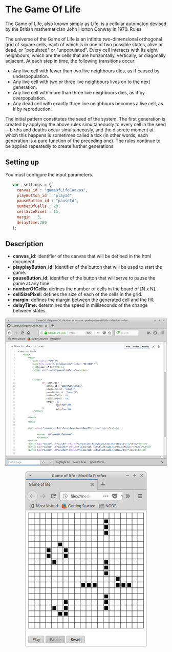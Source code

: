 # The Game Of Life

The Game of Life, also known simply as Life, is a cellular automaton devised by the British mathematician John Horton Conway in 1970.
Rules

The universe of the Game of Life is an infinite two-dimensional orthogonal grid of square cells, each of which is in one of two possible states, alive or dead, or "populated" or "unpopulated". Every cell interacts with its eight neighbours, which are the cells that are horizontally, vertically, or diagonally adjacent. At each step in time, the following transitions occur:

* Any live cell with fewer than two live neighbours dies, as if caused by underpopulation.
* Any live cell with two or three live neighbours lives on to the next generation.
* Any live cell with more than three live neighbours dies, as if by overpopulation.
* Any dead cell with exactly three live neighbours becomes a live cell, as if by reproduction.

The initial pattern constitutes the seed of the system. The first generation is created by applying the above rules simultaneously to every cell in the seed—births and deaths occur simultaneously, and the discrete moment at which this happens is sometimes called a tick (in other words, each generation is a pure function of the preceding one). The rules continue to be applied repeatedly to create further generations.

## Setting up
You must configure the input parameters.
```javascript
   var _settings = {
     canvas_id : "gameOfLifeCanvas",
     playButton_id : "playId",
     pauseButton_id : "pauseId",
     numberOfCells : 20,
     cellSizePixel : 15,
     margin : 3,
     delayTime:200
   };
```
## Description
* **canvas_id**: identifier of the canvas that will be defined in the html document.
* **playplayButton_id:** identifier of the button that will be used to start the game.
* **pauseButton_id:** identifier of the button that will serve to pause the game at any time.
* **numberOfCells:** defines the number of cells in the board of [N x N].
* **cellSizePixel:** defines the size of each of the cells in the grid.
* **margin:** defines the margin between the generated cell and the fill.
* **delayTime:** determines the speed in milliseconds of the change between states.


<p align="center"><img src="doc/images/configuration.png" /></p>

<p align="center"><img src="doc/images/board.png" /></p>




